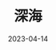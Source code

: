 ---
layout: page
title: 深海
description: >
category: 电影
img: assets/img/movie/2023/shen_hai.webp
star: 3
date: 2023-04-14
---